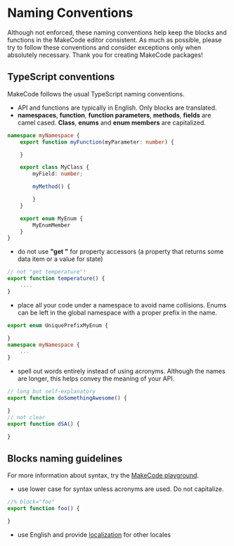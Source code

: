 # Naming Conventions

Although not enforced, these naming conventions help keep the blocks and functions in the MakeCode editor consistent. As much as possible, please try to follow these conventions and consider exceptions only when absolutely necessary. Thank you for creating MakeCode packages!

## TypeScript conventions

MakeCode follows the usual TypeScript naming conventions.

* API and functions are typically in English. Only blocks are translated.
* **namespaces**, **function**, **function parameters**, **methods**, **fields** are camel cased. **Class**, **enums** and **enum members** are capitalized.

```typescript
namespace myNamespace {
    export function myFunction(myParameter: number) {

    }

    export class MyClass {
        myField: number;

        myMethod() {

        }
    }

    export enum MyEnum {
        MyEnumMember
    }
}
```

* do not use **"get "** for property accessors (a property that returns some data item or a value for state)

```typescript
// not "get temperature"!
export function temperature() {
    ....
}
```

* place all your code under a namespace to avoid name collisions. Enums can be left in the global namespace with a proper prefix in the name.

```typescript
export enum UniquePrefixMyEnum {

}
namespace myNamespace {
    ...
}
```

* spell out words entirely instead of using acronyms. Although the names are longer, this helps convey the meaning of your API.

```typescript
// long but self-explanatory
export function doSomethingAwesome() {

}
// not clear
export function dSA() {

}
```

## Blocks naming guidelines

For more information about syntax, try the [MakeCode playground](https://makecode.com/playground).

* use lower case for syntax unless acronyms are used. Do not capitalize.

```typescript
//% block="foo"
export function foo() {

}
```

* use English and provide [localization](/packages/localization) for other locales